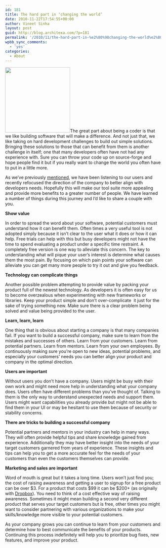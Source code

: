```yaml
---
id: 181
title: The hard part in ‘changing the world’
date: 2010-11-22T17:54:55+00:00
author: Vineet Sinha
layout: post
guid: http://blog.architexa.com/?p=181
permalink: '/2010/11/the-hard-part-in-%e2%80%98changing-the-world%e2%80%99/'
wpbb_sync_comments:
  - 'yes'
categories:
  - About
---
```

<!--S-ButtonZ 1.1.5 Start-->

<div style="float: left; width: 42px; padding-right: 10px; margin: 0 -52px 0 0; position: relative; left: -62px; top: 8px">
</div>

<!--S-ButtonZ 1.1.5 End-->

[<img class="alignright" title="earth" src="{{site.baseurl}}/assets/uploads/2010/11/earth-300x300.jpg" alt="" width="210" height="210" />](http://science.nasa.gov/earth-science/)The great part about being a coder is that we like building software that will make a difference. And not just that, we like taking on hard development challenges to build out simple solutions. Bringing these solutions to those that can benefit from them is another challenge in itself; one that many developers often have not had any experience with. Sure you can throw your code up on source-forge and hope people find it but if you really want to change the world you often have to put in a little more.<!--more-->

As we&#8217;ve previously [mentioned](http://blog.architexa.com/2010/11/focusing-on-developer-needs-architectural-design-understanding-and-documentation/), we have been listening to our users and recently refocused the direction of the company to better align with developers needs. Hopefully this will make our tool suite more appealing and provide more benefits to a greater number of people. We have learned a number of things during this journey and I&#8217;d like to share a couple with you.

**Show value**
  
In order to spread the word about your software, potential customers must understand how it can benefit them. Often times a very useful tool is not adopted simply because it isn&#8217;t clear to the user what it does or how it can help. Free trials can help with this but busy developers might not have the time to spend evaluating a product under a specific time restraint. A completely free version is one way to alleviate this concern. The key to understanding what will pique your user&#8217;s interest is determine what causes them the most pain. By focusing on which pain points your software can alleviate you can get many more people to try it out and give you feedback.

**Technology can complicate things**
  
Another possible problem attempting to provide value by packing your product full of the newest technology. As developers it is often easy for us to become overzealous when experimenting with new frameworks or libraries. Keep your product simple and don&#8217;t over-complicate  it just for the sake of trying something new. Make sure there is a clear problem being solved and value being provided to the user.

**Learn, learn, learn**
  
One thing that is obvious about starting a company is that many companies fail. If you want to build a successful company, make sure to learn from the mistakes and successes of others. Learn from your customers. Learn from potential partners. Learn from mentors. Learn from your own employees. By continuously making sure you&#8217;re open to new ideas, potential problems, and especially your customers&#8217; needs you can better align your product and company in the optimal direction.

**Users are important**
  
Without users you don&#8217;t have a company. Users might be busy with their own work and might need more help in understanding what your company does. Users often have different problems than you&#8217;ve thought of. Talking to them is the only way to understand unexpected needs and support them. Users might want capabilities you already provide but might not be able to find them in your UI or may be hesitant to use them because of security or stability concerns.

**There are tricks to building a successful company**
  
Potential partners and mentors in your industry can help in many ways. They will often provide helpful tips and share knowledge gained from experience. Additionally they may have better insight into the needs of your target customers garnered from years of experience. These insights and tips can help you to get a more accurate feel for the needs of your customers than even the customers themselves can provide.

**Marketing and sales are important**
  
Word of mouth is great but it takes a long time. Users won&#8217;t just find you; the cost of raising awareness and getting a user to signup for a free product can be over $3. For a product that costs $99 it can be $200+ (as originally with [Dropbox](http://www.dropbox.com)). You need to think of a cost effective way of raising awareness. Sometimes it might mean building a second very different product that serves your target customers but is free, other times you might want to consider partnering with various organizations to make your skills/knowledge more visible to your potential customers.

As your company grows you can continue to learn from your customers and determine how to best communicate the benefits of your products. Continuing this process indefinitely will help you to prioritize bug fixes, new features, and improve your product.

<div style="clear:both;">
  &nbsp;
</div>